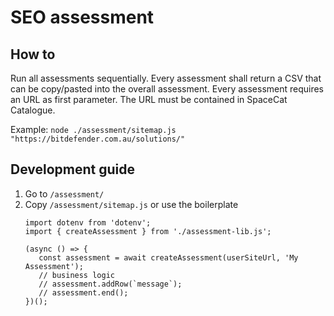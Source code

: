 # SEO assessment

## How to

Run all assessments sequentially. Every assessment shall return a CSV that can be copy/pasted into the overall assessment.
Every assessment requires an URL as first parameter. The URL must be contained in SpaceCat Catalogue.

Example: `node ./assessment/sitemap.js "https://bitdefender.com.au/solutions/"`

## Development guide

1. Go to `/assessment/`
2. Copy `/assessment/sitemap.js` or use the boilerplate
   ```
   import dotenv from 'dotenv';
   import { createAssessment } from './assessment-lib.js';

   (async () => {
      const assessment = await createAssessment(userSiteUrl, 'My Assessment');
      // business logic
      // assessment.addRow(`message`);
      // assessment.end();
   })();
   ```
